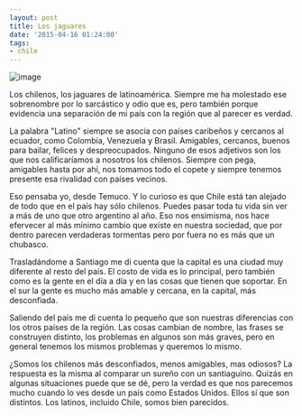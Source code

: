 ```yaml
---
layout: post
title: Los jaguares
date: '2015-04-16 01:24:00'
tags:
- chile
---
```


![image](https://68.media.tumblr.com/29fc0aa2ea84f63e897fdce04149a0ca/tumblr_inline_nmxm20z0eO1t4pc53_540.jpg)

Los chilenos, los jaguares de latinoamérica. Siempre me ha molestado ese sobrenombre por lo sarcástico y odio que es, pero también porque evidencia una separación de mi país con la región que al parecer es verdad.

La palabra "Latino" siempre se asocia con países caribeños y cercanos al ecuador, como Colombia, Venezuela y Brasil. Amigables, cercanos, buenos para bailar, felices y despreocupados. Ninguno de esos adjetivos son los que nos calificaríamos a nosotros los chilenos. Siempre con pega, amigables hasta por ahí, nos tomamos todo el copete y siempre tenemos presente esa rivalidad con países vecinos.

Eso pensaba yo, desde Temuco. Y lo curioso es que Chile está tan alejado de todo que en el país hay sólo chilenos. Puedes pasar toda tu vida sin ver a más de uno que otro argentino al año. Eso nos ensimisma, nos hace efervecer al más mínimo cambio que existe en nuestra sociedad, que por dentro parecen verdaderas tormentas pero por fuera no es más que un chubasco.

Trasladándome a Santiago me di cuenta que la capital es una ciudad muy diferente al resto del país. El costo de vida es lo principal, pero también como es la gente en el día a día y en las cosas que tienen que soportar. En el sur la gente es mucho más amable y cercana, en la capital, más desconfiada.

Saliendo del país me di cuenta lo pequeño que son nuestras diferencias con los otros países de la región. Las cosas cambian de nombre, las frases se construyen distinto, los problemas en algunos son más graves, pero en general tenemos los mismos problemas y queremos lo mismo.

¿Somos los chilenos más desconfiados, menos amigables, mas odiosos? La respuesta es la misma al comparar un sureño con un santiaguino. Quizás en algunas situaciones puede que se dé, pero la verdad es que nos parecemos mucho cuando lo ves desde un país como Estados Unidos. Ellos sí que son distintos. Los latinos, incluido Chile, somos bien parecidos.